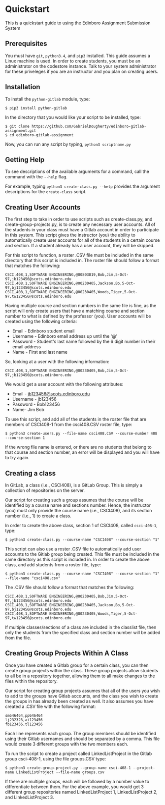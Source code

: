 Quickstart
==========

This is a quickstart guide to using the Edinboro Assignment Submission System

Prerequisites
-------------

You must have `git`, `python3.4`, and `pip3` installed. This guide assumes a Linux machine is used. In order to create students, you must be an administrator on the codestore instance. Talk to your system administrator for these priveleges if you are an instructor and you plan on creating users.

Installation
------------

To install the `python-gitlab` module, type:

`$ pip3 install python-gitlab`

In the directory that you would like your script to be installed, type:

```
$ git clone https://github.com/GabrielDougherty/edinboro-gitlab-assignment.git
$ cd edinboro-gitlab-assignment
```

Now, you can run any script by typing, `python3 scriptname.py`

Getting Help
------------

To see descriptions of the available arguments for a command, call the command with the `--help` flag.

For example, typing `python3 create-class.py --help` provides the argument descriptions for the `create-class` script.

Creating User Accounts
----------------------

The first step to take in order to use scripts such as create-class.py, and create-group-projects.py, is to create any necessary user accounts. All of the students in your class must have a Gitlab account in order to participate in this system. This script gives the instructor (you) the ability to automatically create user accounts for all of the students in a certain course and section. If a student already has a user account, they will be skipped.

For this script to function, a roster .CSV file must be included in the same directory that this script is included in. The roster file should follow a format that matches the following:

```
CSCI,408,1,SOFTWARE ENGINEERING,@00803819,Bob,Jim,5-Oct-97,jb123456@scots.edinboro.edu  
CSCI,408,1,SOFTWARE ENGINEERING,@00230405,Jackson,Bo,5-Oct-97,bj123456@scots.edinboro.edu  
CSCI,408,1,SOFTWARE ENGINEERING,@00230405,Woods,Tiger,5-Oct-97,tw123456@scots.edinboro.edu 
```

Having multiple course and section numbers in the same file is fine, as the script will only create users that have a matching course and section number to what is defined by the professor (you). User accounts will be created using the following criteria:
* Email - Edinboro student email
* Username - Edinboro email address up until the '@'
* Password - Student's last name followed by the 6 digit number in their email address
* Name - First and last name

So, looking at a user with the following information:

`CSCI,408,1,SOFTWARE ENGINEERING,@00230405,Bob,Jim,5-Oct-97,jb123456@scots.edinboro.edu`  

We would get a user account with the following attributes:
* Email - jb123456@scots.edinboro.edu
* Username - jb123456
* Password - Bob123456
* Name- Jim Bob

To use this script, and add all of the students in the roster file that are members of CSCI408-1 from the csci408.CSV roster file, type:

`​$ python3 create-users.py --file-name csci408.CSV --course-number 408 --course-section 1​`

If the wrong file name is entered, or there are no students that belong to that course and section number, an error will be displayed and you will have to try again.

Creating a class
----------------

In GitLab, a class (i.e., CSCI408), is a GitLab Group. This is simply a collection of repositories on the server.

Our script for creating such a group assumes that the course will be identified by a course name and sections number. Hence, the instructor (you) must only provide the course name (i.e., CSCI408), and its section number (i.e., 1) to create a class.

In order to create the above class, section 1 of CSCI408, called `csci-408-1`, type:

`​$ python3 create-class.py --course-name "CSCI408" --course-section "1"​`

This script can also use a roster .CSV file to automatically add user accounts to the Gitlab group being created. This file must be included in the same directory as this script is included in. In order to create the above class, and add students from a roster file, type:

`​$ python3 create-class.py --course-name "CSCI408" --course-section "1" --file-name "csci408.csv"​`

The .CSV file should follow a format that matches the following:

```
CSCI,408,1,SOFTWARE ENGINEERING,@00230405,Bob,Jim,5-Oct-97,jb123456@scots.edinboro.edu  
CSCI,408,1,SOFTWARE ENGINEERING,@00230405,Jackson,Bo,5-Oct-97,bj123456@scots.edinboro.edu  
CSCI,408,1,SOFTWARE ENGINEERING,@00230405,Woods,Tiger,5-Oct-97,tw123456@scots.edinboro.edu
```

If multiple classes/sections of a class are included in the classlist file, then only the students from the specified class and section number will be added from the file.

Creating Group Projects Within A Class
--------------------------------------

Once you have created a Gitlab group for a certain class, you can then create group projects within the class. These group projects allow students to all be in a repository together, allowing them to all make changes to the files within the repository. 

Our script for creating group projects assumes that all of the users you wish to add to the groups have Gitlab accounts, and the class you wish to create the groups in has already been created as well. It also assumes you have created a .CSV file with the following format:

```
sm646464,pp646464
lj232323,ai123456
fb123456,tl123456
```

Each line represents each group. The group members should be identified using their Gitlab usernames and should be separated by a comma. This file would create 3 different groups with the two members each.

To run the script to create a project called LinkedListProject in the Gitlab group csci-408-1, using the file groups.CSV type:

`​$ python3 create-group-project.py --group-name csci-408-1 --project-name LinkedListProject --file-name groups.csv​`

If there are multiple groups, each will be followed by a number value to differentiate between them. For the above example, you would get 3 different group repositories named LinkedListProject 1, LinkedListProject 2, and LinkedListProject 3.

